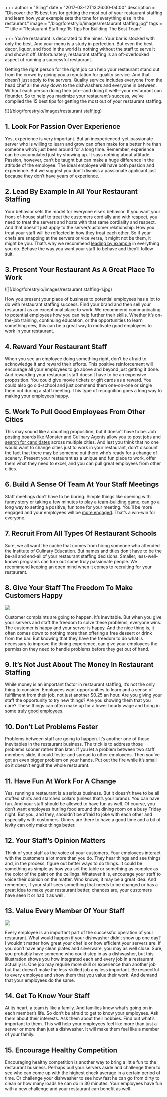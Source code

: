 +++
author = "Sling"
date = "2017-03-12T13:26:00-04:00"
description = "Discover the 15 best tips for getting the most out of your restaurant staffing and learn how your example sets the tone for everything else in the restaurant."
image = "/blog/forestryio/images/restaurant staffing.jpg"
tags = ""
title = "Restaurant Staffing: 15 Tips For Building The Best Team"

+++
You’re restaurant is decorated to the nines. Your bar is stocked with only the best. And your menu is a study in perfection. But even the best decor, liquor, and food in the world is nothing without the staff to serve it and show it off. Unfortunately, restaurant staffing is an oft-overlooked aspect of running a successful restaurant.

Getting the right person for the right job can help your restaurant stand out from the crowd by giving you a reputation for quality service. And that doesn’t just apply to the servers. Quality service includes everyone from the head chef all the way down to the dishwashers and everyone in between. Without each person doing their job—and doing it well—your restaurant can flounder. So to help you maximize your restaurant’s success, we’ve compiled the 15 best tips for getting the most out of your restaurant staffing.

![](/blog/forestryio/images/restaurant staff.jpg)

## 1\. Look For Passion Over Experience

Yes, experience is very important. But an inexperienced-yet-passionate server who is willing to learn and grow can often make for a better hire than someone who’s just been around for a long time. Remember, experience can be accumulated just by showing up. It says nothing about attitude. Passion, however, can’t be taught but can make a huge difference in the attitude of the employee. The ideal employee will have both passion and experience. But we suggest you don’t dismiss a passionate applicant just because they don’t have years of experience.

## 2\. Lead By Example In All Your Restaurant Staffing

Your behavior sets the model for everyone else’s behavior. If you want your front-of-house staff to treat the customers cordially and with respect, you need to treat the servers and hosts with that same cordiality and respect. And that doesn’t just apply to the server/customer relationship. How you treat your staff will be reflected in how they treat each other. So if your chefs are snapping at the servers or vice versa, it might not be them, it might be you. That’s why we recommend [leading by example](https://getsling.com/blog/post/effective-leaders/) in everything you do. Behave the way you want your staff to behave and they’ll follow suit.

## 3\. Present Your Restaurant As A Great Place To Work

![](/blog/forestryio/images/restaurant staffing-1.jpg)

How you present your place of business to potential employees has a lot to do with restaurant staffing success. Find your brand and then sell your restaurant as an exceptional place to work. We recommend communicating to potential employees how you can help further their skills. Whether it’s on-the-job training, continuing education, or the opportunities to learn something new, this can be a great way to motivate good employees to work in your restaurant.

## 4\. Reward Your Restaurant Staff

When you see an employee doing something right, don’t be afraid to acknowledge it and reward their efforts. This positive reinforcement will encourage all your employees to go above and beyond just getting it done. And rewarding your restaurant staff doesn’t have to be an expensive proposition. You could give movie tickets or gift cards as a reward. You could also go old-school and just commend them one-on-one or single them out during a staff meeting. This type of recognition goes a long way to making your employees happy.

## 5\. Work To Pull Good Employees From Other Cities

This may sound like a daunting proposition, but it doesn’t have to be. Job posting boards like Monster and Culinary Agents allow you to post jobs and [search for candidates](https://getsling.com/blog/post/find-employees/) across multiple cities. And lest you think that no one would want to change cities just to work in your restaurant, don’t discount the fact that there may be someone out there who’s ready for a change of scenery. Present your restaurant as a unique and fun place to work, offer them what they need to excel, and you can pull great employees from other cities.

## 6\. Build A Sense Of Team At Your Staff Meetings

Staff meetings don’t have to be boring. Simple things like opening with funny story or taking a few minutes to play a [team-building game](https://getsling.com/blog/post/quick-team-building-activities/), can go a long way to setting a positive, fun tone for your meeting. You’ll be more engaged and your employees will be [more engaged](https://getsling.com/blog/post/employee-engagement-ideas/). That’s a win-win for everyone.

## 7\. Recruit From All Types Of Restaurant Schools

Sure, we all want the cache that comes from hiring someone who attended the Institute of Culinary Education. But names and titles don’t have to be the be-all and end-all of your restaurant staffing decisions. Smaller, less-well-known programs can turn out some truly passionate people. We recommend keeping an open mind when it comes to recruiting for your restaurant.

## 8\. Give Your Staff The Freedom To Make Customers Happy

![](/blog/forestryio/images/image03-10.jpg)

Customer complaints are going to happen. It’s inevitable. But when you give your servers and staff the freedom to solve these problems, everyone wins. The customer is happy and your server is happy. And the nice thing is, it often comes down to nothing more than offering a free dessert or drink from the bar. But knowing that they have the freedom to do what is necessary to improve the dining experience, can give your employees the permission they need to handle problems before they get out of hand.

## 9\. It’s Not Just About The Money In Restaurant Staffing

While money is an important factor in restaurant staffing, it’s not the only thing to consider. Employees want opportunities to learn and a sense of fulfillment from their job, not just another $0.25 an hour. Are you giving your staff the opportunity to try new things? Are you showing them that you care? These things can often make up for a lower hourly wage and bring in some truly [good employees](https://getsling.com/blog/post/waiter-job-description/).

## 10\. Don’t Let Problems Fester

Problems between staff are going to happen. It’s another one of those inevitables in the restaurant business. The trick is to address those problems sooner rather than later. If you let a problem between two staff members slide, it could fester and spread to other employees. Then you’ve got an even bigger problem on your hands. Put out the fire while it’s small so it doesn’t engulf the whole restaurant.

## 11\. Have Fun At Work For A Change

Yes, running a restaurant is a serious business. But it doesn’t have to be all stuffed shirts and starched collars (unless that’s your brand). You can have fun. And your staff should be allowed to have fun as well. Of course, you don’t want employees hurling food around the dining room on a busy Friday night. But you, and they, shouldn’t be afraid to joke with each other and especially with customers. Diners are there to have a good time and a bit of levity can only make things better.

## 12\. Your Staff’s Opinion Matters

Think of your staff as the voice of your customers. Your employees interact with the customers a lot more than you do. They hear things and see things and, in the process, figure out better ways to do things. It could be something as simple as how you set the table or something as complex as the color of the paint on the ceilings. Whatever it is, encourage your staff to voice their opinion on the matter. Who knows, it may be a great idea. And remember, if your staff sees something that needs to be changed or has a great idea to make your restaurant better, chances are, your customers have seen it or had it as well.

## 13\. Value Every Member Of Your Staff

![](/blog/forestryio/images/image02-11.jpg)

Every employee is an important part of the successful operation of your restaurant. What would happen if your dishwasher didn’t show up one day? I wouldn’t matter how great your chef is or how efficient your servers are. If you don’t have any clean plates and silverware, you may as well close. Sure, you probably have someone who could step in as a dishwasher, but this illustration shows you how integrated each and every job in a restaurant actually is. One job may require more skill or experience than another job but that doesn’t make the less-skilled job any less important. Be respectful to every employee and show them that you value their work. And demand that your employees do the same.

## 14\. Get To Know Your Staff

At its heart, a team is like a family. And families know what’s going on in each member’s life. So don’t be afraid to get to know your employees. Ask them about their interests. Ask them about their hobbies. Find out what’s important to them. This will help your employees feel like more than just a server or more than just a dishwasher. It will make them feel like a member of your family.

## 15\. Encourage Healthy Competition

Encouraging healthy competition is another way to bring a little fun to the restaurant business. Perhaps pull your servers aside and challenge them to see who can come up with the highest check average in a certain period of time. Or challenge your dishwasher to see how fast he can go from dirty to clean or how many loads he can do in 30 minutes. Your employees have fun with a new challenge and your restaurant can benefit as well.